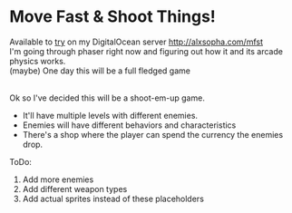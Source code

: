 # Move Fast & Shoot Things!
Available to [try](http://alxsopha.com/mfst) on my DigitalOcean server http://alxsopha.com/mfst</br>
I'm going through phaser right now and figuring out how it and its arcade physics works. </br>
(maybe) One day this will be a full fledged game

</br>
Ok so I've decided this will be a shoot-em-up game.

 * It'll have multiple levels with different enemies.
 * Enemies will have different behaviors and characteristics
 * There's a shop where the player can spend the currency the enemies drop.

ToDo:

1. Add more enemies
2. Add different weapon types
3. Add actual sprites instead of these placeholders
